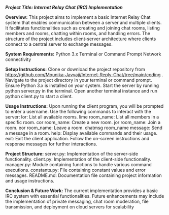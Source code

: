 ***Project Title: Internet Relay Chat (IRC) Implementation***

**Overview:**
This project aims to implement a basic Internet Relay Chat system that enables communication between a server and multiple clients. It facilitates functionalities such as creating and joining chat rooms, listing members and rooms, chatting within rooms, and handling errors. The structure of the project includes client-server architecture where clients connect to a central server to exchange messages.

**System Requirements:**
Python 3.x
Terminal or Command Prompt
Network connectivity

**Setup Instructions:**
Clone or download the project repository from https://github.com/Mounika-Javvaji/Internet-Reply-Chat/tree/main/coding .
Navigate to the project directory in your terminal or command prompt.
Ensure Python 3.x is installed on your system.
Start the server by running python server.py in the terminal.
Open another terminal instance and run python client.py to start a client.

**Usage Instructions:**
Upon running the client program, you will be prompted to enter a username.
Use the following commands to interact with the server:
lor: List all available rooms.
lime room_name: List all members in a specific room.
cor room_name: Create a new room.
jor room_name: Join a room.
eor room_name: Leave a room.
chatmsg room_name message: Send a message in a room.
help: Display available commands and their usage.
exit: Exit the client application.
Follow the on-screen instructions and response messages for further interactions.

**Project Structure:**
server.py: Implementation of the server-side functionality.
client.py: Implementation of the client-side functionality.
manager.py: Module containing functions to handle various command executions.
constants.py: File containing constant values and error messages.
README.md: Documentation file containing project information and usage instructions.

**Conclusion & Future Work:**
The current implementation provides a basic IRC system with essential functionalities. Future enhancements may include the implementation of private messaging, chat room moderation, file transmission, and deployment on cloud servers for scalability
